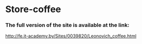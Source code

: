 # Store-coffee
### The full version of the site is available at the link:
http://fe.it-academy.by/Sites/0039820/Leonovich_coffee.html 
